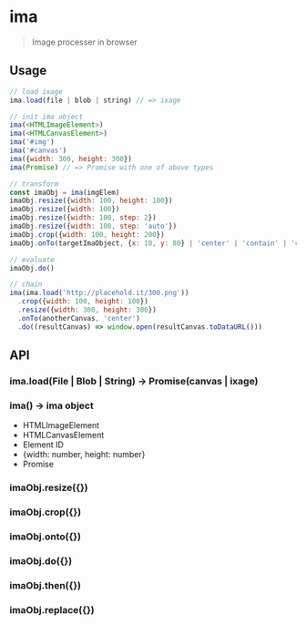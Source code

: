 # ima
> Image processer in browser

## Usage
```js
// load ixage
ima.load(file | blob | string) // => ixage

// init ima object
ima(<HTMLImageElement>)
ima(<HTMLCanvasElement>)
ima('#img')
ima('#canvas')
ima({width: 300, height: 300})
ima(Promise) // => Promise with one of above types

// transform
const imaObj = ima(imgElem)
imaObj.resize({width: 100, height: 100})
imaObj.resize({width: 100})
imaObj.resize({width: 100, step: 2})
imaObj.resize({width: 100, step: 'auto'})
imaObj.crop({width: 100, height: 200})
imaObj.onTo(targetImaObject, {x: 10, y: 80} | 'center' | 'contain' | 'cover' )

// evaluate
imaObj.do()

// chain
ima(ima.load('http://placehold.it/300.png'))
  .crop({width: 100, height: 100})
  .resize({width: 300, height: 300})
  .onTo(anotherCanvas, 'center')
  .do((resultCanvas) => window.open(resultCanvas.toDataURL()))
```

## API

### ima.load(File | Blob | String) -> Promise(canvas | ixage)
### ima() -> ima object
- HTMLImageElement
- HTMLCanvasElement
- Element ID
- {width: number, height: number}
- Promise

### imaObj.resize({})
### imaObj.crop({})
### imaObj.onto({})
### imaObj.do({})
### imaObj.then({})
### imaObj.replace({})
